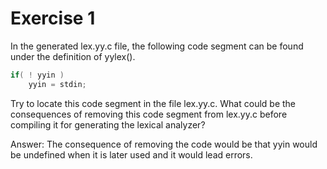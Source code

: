 # Exercise 1

In the generated lex.yy.c file, the following code segment can be found under the definition of yylex().


```c
if( ! yyin )
    yyin = stdin;
```

Try to locate this code segment in the file lex.yy.c. What could be the consequences of removing this code segment from lex.yy.c before compiling it for generating the lexical analyzer?


Answer: The consequence of removing the code would be that yyin would be undefined when it is later used and it would lead errors.

